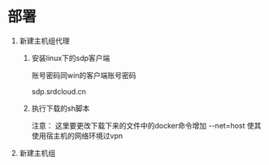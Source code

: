 # 部署
1. 新建主机组代理
   1. 安装linux下的sdp客户端 
   
      账号密码同win的客户端账号密码
   
      sdp.srdcloud.cn
   2. 执行下载的sh脚本
      
      注意： 这里要更改下载下来的文件中的docker命令增加 --net=host 使其使用宿主机的网络环境过vpn
2. 新建主机组